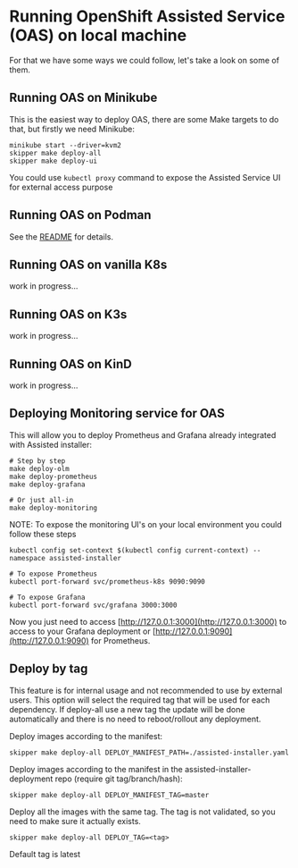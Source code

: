 # Running OpenShift Assisted Service (OAS) on local machine

For that we have some ways we could follow, let's take a look on some of them.

## Running OAS on Minikube

This is the easiest way to deploy OAS, there are some Make targets to do that, but firstly we need Minikube:

```shell
minikube start --driver=kvm2
skipper make deploy-all
skipper make deploy-ui
```

You could use `kubectl proxy` command to expose the Assisted Service UI for external access purpose

## Running OAS on Podman

See the [README](../../deploy/podman/) for details.

## Running OAS on vanilla K8s

work in progress...

## Running OAS on K3s

work in progress...

## Running OAS on KinD

work in progress...

## Deploying Monitoring service for OAS

This will allow you to deploy Prometheus and Grafana already integrated with Assisted installer:

```shell
# Step by step
make deploy-olm
make deploy-prometheus
make deploy-grafana

# Or just all-in
make deploy-monitoring
```

NOTE: To expose the monitoring UI's on your local environment you could follow these steps

```shell
kubectl config set-context $(kubectl config current-context) --namespace assisted-installer

# To expose Prometheus
kubectl port-forward svc/prometheus-k8s 9090:9090

# To expose Grafana
kubectl port-forward svc/grafana 3000:3000
```

Now you just need to access [http://127.0.0.1:3000](http://127.0.0.1:3000) to access to your Grafana deployment or [http://127.0.0.1:9090](http://127.0.0.1:9090) for Prometheus.

## Deploy by tag

This feature is for internal usage and not recommended to use by external users.
This option will select the required tag that will be used for each dependency.
If deploy-all use a new tag the update will be done automatically and there is no need to reboot/rollout any deployment.

Deploy images according to the manifest:

```
skipper make deploy-all DEPLOY_MANIFEST_PATH=./assisted-installer.yaml
```

Deploy images according to the manifest in the assisted-installer-deployment repo (require git tag/branch/hash):

```
skipper make deploy-all DEPLOY_MANIFEST_TAG=master
```

Deploy all the images with the same tag.
The tag is not validated, so you need to make sure it actually exists.

```
skipper make deploy-all DEPLOY_TAG=<tag>
```

Default tag is latest
